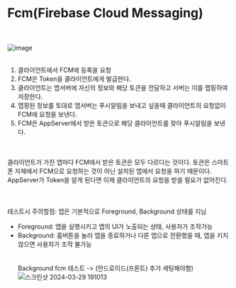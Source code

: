 # Fcm(Firebase Cloud Messaging)
<br><br>
![image](https://github.com/j-ra1n/Fcm/assets/118893707/3dbaa3e8-b152-457b-a18c-57c3e2af275d)
<br><br>
1. 클라이언트에서 FCM에 등록을 요청
2. FCM은 Token을 클라이언트에게 발급한다.
3. 클라이언트는 앱서버에 자신의 정보와 해당 토큰을 전달하고 서버는 이를 맵핑하여 저장한다.
4. 맵핑된 정보를 토대로 앱서버는 푸시알림을 보내고 싶을때 클라이언트의 요청없이 FCM에 요청을 보낸다.
5. FCM은 AppServer에서 받은 토큰으로 해당 클라이언트를 찾아 푸시알림을 보낸다.

<br><br>
클라이언트가 가진 앱마다 FCM에서 받은 토큰은 모두 다르다는 것이다.
토큰은 스마트폰 자체에서 FCM으로 요청하는 것이 아닌 설치된 앱에서 요청을 하기 때문이다.
AppServer가 Token을 알게 된다면 이제 클라이언트의 요청을 받을 필요가 없어진다.
<br><br>
<br><br>
테스트시 주의할점:
앱은 기본적으로 Foreground, Background 상태를 지님
- Foreground: 앱을 실행시키고 앱의 UI가 노출되는 상태, 사용자가 조작가능
- Background: 홈버튼을 눌러 앱을 종료하거나 다른 앱으로 전환했을 때, 앱을 키지않으면 사용자가 조작 불가능
<br><br><br>
Background fcm 테스트 -> (안드로이드(프론트) 추가 세팅해야함)
![스크린샷 2024-03-29 191013](https://github.com/j-ra1n/Fcm/assets/118893707/e1f9723d-a7ff-4088-b612-068802146122)
